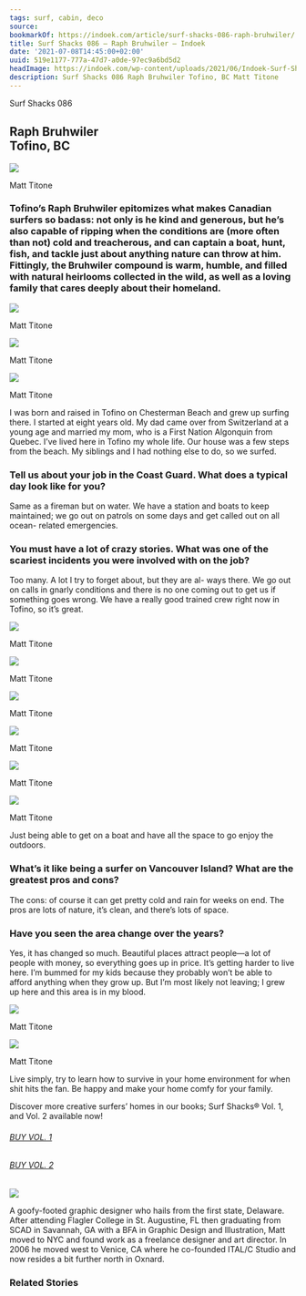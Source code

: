 ```yaml
---
tags: surf, cabin, deco
source:
bookmarkOf: https://indoek.com/article/surf-shacks-086-raph-bruhwiler/
title: Surf Shacks 086 – Raph Bruhwiler – Indoek
date: '2021-07-08T14:45:00+02:00'
uuid: 519e1177-777a-47d7-a0de-97ec9a6bd5d2
headImage: https://indoek.com/wp-content/uploads/2021/06/Indoek-Surf-Shacks-Raph-Bruhwiler-Tofino-Matt-Titone-179-1.jpg
description: Surf Shacks 086 Raph Bruhwiler Tofino, BC Matt Titone
---
```


Surf Shacks 086

Raph Bruhwiler  
Tofino, BC
---------------------------

![](https://indoek.com/wp-content/uploads/2021/06/Indoek-Surf-Shacks-Raph-Bruhwiler-Tofino-Matt-Titone-179-1.jpg)

Matt Titone

### Tofino’s Raph Bruhwiler epitomizes what makes Canadian surfers so badass: not only is he kind and generous, but he’s also capable of ripping when the conditions are (more often than not) cold and treacherous, and can captain a boat, hunt, fish, and tackle just about anything nature can throw at him. Fittingly, the Bruhwiler compound is warm, humble, and filled with natural heirlooms collected in the wild, as well as a loving family that cares deeply about their homeland.

![](https://indoek.com/wp-content/uploads/2021/06/Indoek-Surf-Shacks-Raph-Bruhwiler-Tofino-Matt-Titone-1.jpg)

Matt Titone

![](https://indoek.com/wp-content/uploads/2021/06/Indoek-Surf-Shacks-Raph-Bruhwiler-Tofino-Matt-Titone-2.jpg)

Matt Titone

![](https://indoek.com/wp-content/uploads/2021/06/Indoek-Surf-Shacks-Raph-Bruhwiler-Tofino-Matt-Titone-15.jpg)

Matt Titone

I was born and raised in Tofino on Chesterman Beach and grew up surfing there. I started at eight years old. My dad came over from Switzerland at a young age and married my mom, who is a First Nation Algonquin from Quebec. I’ve lived here in Tofino my whole life. Our house was a few steps from the beach. My siblings and I had nothing else to do, so we surfed.

### Tell us about your job in the Coast Guard. What does a typical day look like for you?

Same as a fireman but on water. We have a station and boats to keep maintained; we go out on patrols on some days and get called out on all ocean- related emergencies.

### You must have a lot of crazy stories. What was one of the scariest incidents you were involved with on the job?

Too many. A lot I try to forget about, but they are al- ways there. We go out on calls in gnarly conditions and there is no one coming out to get us if something goes wrong. We have a really good trained crew right now in Tofino, so it’s great.

![](https://indoek.com/wp-content/uploads/2021/06/Indoek-Surf-Shacks-Raph-Bruhwiler-Tofino-Matt-Titone-4.jpg)

Matt Titone

![](https://indoek.com/wp-content/uploads/2021/06/Indoek-Surf-Shacks-Raph-Bruhwiler-Tofino-Matt-Titone-3.jpg)

Matt Titone

![](https://indoek.com/wp-content/uploads/2021/06/Indoek-Surf-Shacks-Raph-Bruhwiler-Tofino-Matt-Titone-7.jpg)

Matt Titone

![](https://indoek.com/wp-content/uploads/2021/06/Indoek-Surf-Shacks-Raph-Bruhwiler-Tofino-Matt-Titone-113-1.jpg)

Matt Titone

![](https://indoek.com/wp-content/uploads/2021/06/Indoek-Surf-Shacks-Raph-Bruhwiler-Tofino-Matt-Titone-6.jpg)

Matt Titone

![](https://indoek.com/wp-content/uploads/2021/06/Indoek-Surf-Shacks-Raph-Bruhwiler-Tofino-Matt-Titone-5.jpg)

Matt Titone

Just being able to get on a boat and have all the space to go enjoy the outdoors.

### What’s it like being a surfer on Vancouver Island? What are the greatest pros and cons?

The cons: of course it can get pretty cold and rain for weeks on end. The pros are lots of nature, it’s clean, and there’s lots of space.

### Have you seen the area change over the years?

Yes, it has changed so much. Beautiful places attract people—a lot of people with money, so everything goes up in price. It’s getting harder to live here. I’m bummed for my kids because they probably won’t be able to afford anything when they grow up. But I’m most likely not leaving; I grew up here and this area is in my blood.

![](https://indoek.com/wp-content/uploads/2021/06/Indoek-Surf-Shacks-Raph-Bruhwiler-Tofino-Matt-Titone-8.jpg)

Matt Titone

![](https://indoek.com/wp-content/uploads/2021/06/Indoek-Surf-Shacks-Raph-Bruhwiler-Tofino-Matt-Titone-87.jpg)

Matt Titone

Live simply, try to learn how to survive in your home environment for when shit hits the fan. Be happy and make your home comfy for your family.

Discover more creative surfers’ homes in our books; Surf Shacks® Vol. 1, and Vol. 2 available now!

###### [BUY VOL. 1](http://a.co/9znAv3X)

###### [BUY VOL. 2](https://indoek.com/product/surf-shacks-vol-2-book/)

![](https://indoek.com/wp-content/uploads/2020/10/Indoek-Surf-Shacks-Vol-2-Matt-Titone-Book-1.jpg)

A goofy-footed graphic designer who hails from the first state, Delaware. After attending Flagler College in St. Augustine, FL then graduating from SCAD in Savannah, GA with a BFA in Graphic Design and Illustration, Matt moved to NYC and found work as a freelance designer and art director. In 2006 he moved west to Venice, CA where he co-founded ITAL/C Studio and now resides a bit further north in Oxnard.

### Related Stories